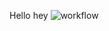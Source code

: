 Hello 
hey
![workflow](https://github.com/Kyaw-Zayar-Thein/sem/actions/workflows/main.yml/badge.svg)